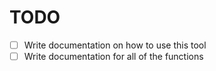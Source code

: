 # TODO
 - [ ] Write documentation on how to use this tool
 - [ ] Write documentation for all of the functions
